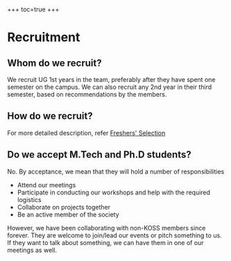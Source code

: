 +++
toc=true
+++

# Recruitment

## Whom do we recruit?
We recruit UG 1st years in the team, preferably after they have spent one semester on the campus. We can also recruit any 2nd year in their third semester, based on recommendations by the members.

## How do we recruit?
For more detailed description, refer [Freshers' Selection](/docs/events/freshers-selection)

## Do we accept M.Tech and Ph.D students?
No. By acceptance, we mean that they will hold a number of responsibilities
- Attend our meetings
- Participate in conducting our workshops and help with the required logistics
- Collaborate on projects together
- Be an active member of the society

However, we have been collaborating with non-KOSS members since forever. They are welcome to join/lead our events or pitch something to us. If they want to talk about something, we can have them in one of our meetings as well.
